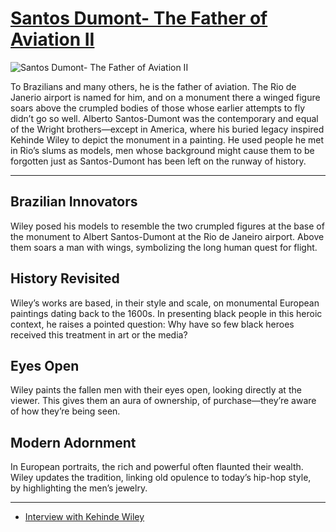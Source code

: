 # [Santos Dumont- The Father of Aviation II](http://artsmia.github.io/griot/#/o/107241)
![Santos Dumont- The Father of Aviation II](http://api.artsmia.org/images/107241/large.jpg)

To Brazilians and many others, he is the father of aviation. The Rio de Janerio airport is named for him, and on a monument there a winged figure soars above the crumpled bodies of those whose earlier attempts to fly didn’t go so well. Alberto Santos-Dumont was the contemporary and equal of the Wright brothers—except in America, where his buried legacy inspired Kehinde Wiley to depict the monument in a painting. He used people he met in Rio’s slums as models, men whose background might cause them to be forgotten just as Santos-Dumont has been left on the runway of history.

---

## Brazilian Innovators

Wiley posed his models to resemble the two crumpled figures at the base of the monument to Albert Santos-Dumont at the Rio de Janeiro airport. Above them soars a man with wings, symbolizing the long human quest for flight.

## History Revisited

Wiley’s works are based, in their style and scale, on monumental European paintings dating back to the 1600s. In presenting black people in this heroic context, he raises a pointed question: Why have so few black heroes received this treatment in art or the media?

## Eyes Open

Wiley paints the fallen men with their eyes open, looking directly at the viewer. This gives them an aura of ownership, of purchase—they’re aware of how they’re being seen.

## Modern Adornment

In European portraits, the rich and powerful often flaunted their wealth. Wiley updates the tradition, linking old opulence to today’s hip-hop style, by highlighting the men’s jewelry.

---

* [Interview with Kehinde Wiley](../stories/interview-with-kehinde-wiley.md)
